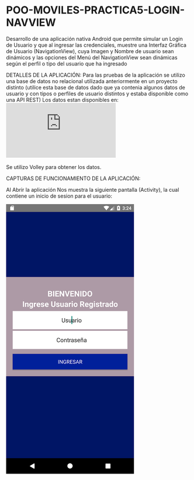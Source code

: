 # POO-MOVILES-PRACTICA5-LOGIN-NAVVIEW
Desarrollo de una aplicación nativa Android que permite simular un Login de Usuario y que al ingresar las credenciales, muestre una Interfaz Gráfica de Usuario (NavigationView), cuya Imagen y Nombre de usuario sean dinámicos y las opciones del Menú del  NavigationView sean dinámicas según el perfil o tipo del usuario que ha ingresado

DETALLES DE LA APLICACIÓN:
Para las pruebas de la aplicación se utilizo una base de datos no relacional  utilizada anteriormente en un proyecto distinto (utilice esta base de datos dado que ya contenia algunos datos de usuario y con tipos o perfiles de usuario distintos y estaba disponible como una API REST)
Los datos estan disponibles en: ![datos](https://smart-meter-project-35c6b-default-rtdb.firebaseio.com/Usuarios.json)

Se utilizo Volley para obtener los datos.

CAPTURAS DE FUNCIONAMIENTO DE LA APLICACIÓN:


Al Abrir la aplicación Nos muestra la siguiente pantalla (Activity), la cual contiene un inicio de sesion para el usuario:

![alt text](https://github.com/CarlosSebastianCarvajal/POO-MOVILES-PRACTICA5-LOGIN-NAVVIEW/blob/main/capturas/Screenshot_1642173871.png)



